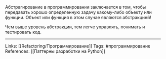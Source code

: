 Абстрагирование в программировании заключается в том, чтобы передавать хорошо определенную задачу какому-либо объекту или функции. Объект или функция в этом случае являются абстракцией! 

Чем выше уровень абстракции, тем легче управлять, понимать и тестировать код. 

___
Links: [[Refactoring/Программирование]]
Tags: #программирование 
References: [[Паттерны разработки на Python]]